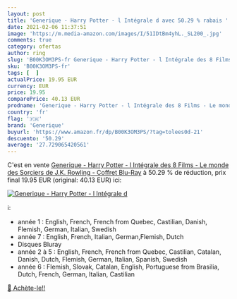 ```yaml
---
layout: post
title: 'Generique - Harry Potter - l Intégrale d avec 50.29 % rabais '
date: 2021-02-06 11:37:51
image: 'https://m.media-amazon.com/images/I/51IDtBm4yhL._SL200_.jpg'
comments: true
category: ofertas
author: ring
slug: 'B00K3OM3PS-fr Generique - Harry Potter - l Intégrale des 8 Films - Le...'
sku: 'B00K3OM3PS-fr'
tags: [  ]
actualPrice: 19.95 EUR
currency: EUR
price: 19.95
comparePrice: 40.13 EUR
prodname: 'Generique - Harry Potter - l Intégrale des 8 Films - Le monde des Sorciers de J.K. Rowling - Coffret Blu-Ray'
country: 'fr'
flag: '🇫🇷'
brand: 'Generique'
buyurl: 'https://www.amazon.fr/dp/B00K3OM3PS/?tag=tolees0d-21'
descuento: '50.29'
average: '27.729065420561'
---
```


C'est en vente [Generique - Harry Potter - l Intégrale des 8 Films - Le monde des Sorciers de J.K. Rowling - Coffret Blu-Ray](https://www.amazon.fr/dp/B00K3OM3PS/?tag=tolees0d-21)  à  50.29 % de réduction, prix final  19.95 EUR (original: 40.13 EUR) ici:

[![Generique - Harry Potter - l Intégrale d](https://m.media-amazon.com/images/I/51IDtBm4yhL._SL200_.jpg)](https://www.amazon.fr/dp/B00K3OM3PS/?tag=tolees0d-21)

ℹ️:

- année 1 : English, French, French from Quebec, Castilian, Danish, Flemish, German, Italian, Swedish
- année 7 : English, French, Italian, German,Flemish, Dutch
- Disques Bluray
- année 2 à 5 : English, French, French from Quebec, Castilian, Catalan, Danish, Dutch, Flemish, German, Italian, Spanish, Swedish
- année 6 : Flemish, Slovak, Catalan, English, Portuguese from Brasilia, Dutch, French, German, Italian, Castilian

[🛒 Achète-le!!](https://www.amazon.fr/dp/B00K3OM3PS/?tag=tolees0d-21)
